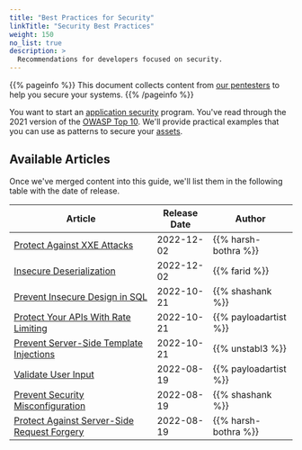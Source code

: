 ```yaml
---
title: "Best Practices for Security"
linkTitle: "Security Best Practices"
weight: 150
no_list: true
description: >
  Recommendations for developers focused on security.
---
```


{{% pageinfo %}}
This document collects content from [our pentesters](https://cobalt.io/our-pentesters) to
help you secure your systems.
{{% /pageinfo %}}

You want to start an [application security](/getting-started/glossary/#application-security-appsec)
program. You've read through the 2021 version of the [OWASP Top 10](https://owasp.org/Top10/).
We'll provide practical examples that you can use as patterns to secure your
[assets](/getting-started/glossary/#asset).

<!-- Plan: set up subdirectories based on each OWASP Top 10 entry. Add an `_index.md` file, with a brief description from https://owasp.org/Top10/ and add each article in that subdirectory -->
<!-- Keep the first articles in the "top-level" BestPractices subdirectory,
until we have enough articles to actually organize. -->

## Available Articles

Once we've merged content into this guide, we'll list them in the following table with the
date of release.

| Article                                                                             | Release Date | Author                |
| ----------------------------------------------------------------------------------- | ------------ | --------------------- |
| [Protect Against XXE Attacks](/bestpractices/protect-against-xxe/)                  | 2022-12-02   | {{% harsh-bothra %}}  |
| [Insecure Deserialization](/bestpractices/insecure-deserialization/)                | 2022-12-02   | {{% farid %}}         |
| [Prevent Insecure Design in SQL](/bestpractices/secure-design/)                     | 2022-10-21   | {{% shashank %}}      |
| [Protect Your APIs With Rate Limiting](/bestpractices/api-rate-limiting/)           | 2022-10-21   | {{% payloadartist %}} |
| [Prevent Server-Side Template Injections](/bestpractices/prevent-ssti/)             | 2022-10-21   | {{% unstabl3 %}}      |
| [Validate User Input](/bestpractices/input-validation/)                             | 2022-08-19   | {{% payloadartist %}} |
| [Prevent Security Misconfiguration](/bestpractices/prevent-security-misconfig/)     | 2022-08-19   | {{% shashank %}}      |
| [Protect Against Server-Side Request Forgery](/bestpractices/protect-against-ssrf/) | 2022-08-19   | {{% harsh-bothra %}}  |
